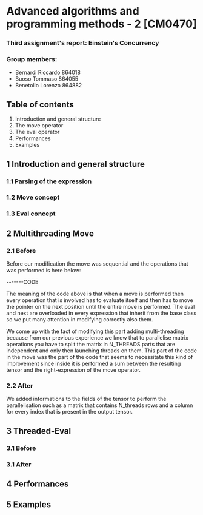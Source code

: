 

# Advanced algorithms and programming methods - 2 [CM0470]

### Third assignment's report: Einstein's Concurrency

### Group members:

- Bernardi Riccardo     864018
- Buoso Tommaso       864055
- Benetollo Lorenzo    864882

## Table of contents

1. Introduction and general structure
2. The move operator
3. The eval operator
4. Performances
5. Examples

## 1 Introduction and general structure

### 1.1 Parsing of the expression

### 1.2 Move concept

### 1.3 Eval concept

## 2 Multithreading Move

### 2.1 Before

Before our modification the move was sequential and the operations that was performed is here below:

-------CODE

The meaning of the code above is that when a move is performed then every operation that is involved has to evaluate itself and then has to move the pointer on the next position until the entire move is performed. The eval and next are overloaded in every expression that inherit from the base class so we put many attention in modifying correctly also them.

We come up with the fact of modifying this part adding multi-threading because from our previous experience we know that to parallelise matrix operations you have to split the matrix in N_THREADS parts that are independent and only then launching threads on them. This part of the code in the move was the part of the code that seems to necessitate this kind of improvement since inside it is performed a sum between the resulting tensor and the right-expression of the move operator.

### 2.2 After

We added informations to the fields of the tensor to perform the parallelisation such as a matrix that contains N_threads rows and a column for every index that is present in the output tensor.

## 3 Threaded-Eval

### 3.1 Before

### 3.1 After

## 4 Performances

##  5 Examples


